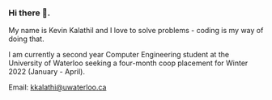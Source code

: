### Hi there 👋. 

My name is Kevin Kalathil and I love to solve problems - coding is my way of doing that. 

I am currently a second year Computer Engineering student at the University of Waterloo seeking a four-month coop placement for Winter 2022 (January - April).

Email: kkalathi@uwaterloo.ca

<!--
**KevinKalathil/KevinKalathil** is a ✨ _special_ ✨ repository because its `README.md` (this file) appears on your GitHub profile.

Here are some ideas to get you started:

- 🔭 I’m currently working on adding user authentication/login for ChessFlashCards
- 🌱 I’m currently learning ...
- 👯 I’m looking to collaborate on ...
- 🤔 I’m looking for help with ...
- 💬 Ask me about ...
- 😄 Pronouns: ...
- ⚡ Fun fact: ...
-->
